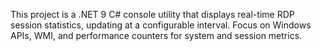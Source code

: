 <!-- Use this file to provide workspace-specific custom instructions to Copilot. For more details, visit https://code.visualstudio.com/docs/copilot/copilot-customization#_use-a-githubcopilotinstructionsmd-file -->

This project is a .NET 9 C# console utility that displays real-time RDP session statistics, updating at a configurable interval. Focus on Windows APIs, WMI, and performance counters for system and session metrics.
